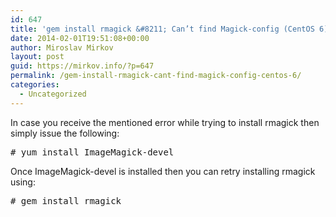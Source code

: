 ```yaml
---
id: 647
title: 'gem install rmagick &#8211; Can’t find Magick-config (CentOS 6)'
date: 2014-02-01T19:51:08+00:00
author: Miroslav Mirkov
layout: post
guid: https://mirkov.info/?p=647
permalink: /gem-install-rmagick-cant-find-magick-config-centos-6/
categories:
  - Uncategorized
---
```

In case you receive the mentioned error while trying to install rmagick then simply issue the following: 

<pre># yum install ImageMagick-devel</pre>

Once ImageMagick-devel is installed then you can retry installing rmagick using: 

<pre># gem install rmagick</pre>